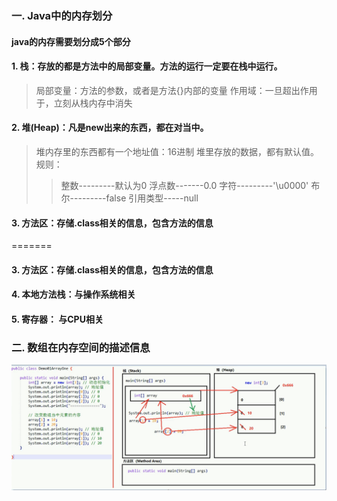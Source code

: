### 一. Java中的内存划分
#### java的内存需要划分成5个部分
#### 1. 栈：存放的都是方法中的局部变量。方法的运行一定要在栈中运行。
> 局部变量：方法的参数，或者是方法{}内部的变量
> 作用域：一旦超出作用于，立刻从栈内存中消失

#### 2. 堆(Heap)：凡是new出来的东西，都在对当中。
> 堆内存里的东西都有一个地址值：16进制
> 堆里存放的数据，都有默认值。规则：
>> 整数---------默认为0
>> 浮点数-------0.0
>> 字符---------'\u0000'
>> 布尔---------false
>> 引用类型-----null

####  3. 方法区：存储.class相关的信息，包含方法的信息
=======
#### 3. 方法区：存储.class相关的信息，包含方法的信息

#### 4. 本地方法栈：与操作系统相关

#### 5. 寄存器： 与CPU相关

### 二. 数组在内存空间的描述信息
![数组在内存空间的描](数组在内存空间的描述.png "数组在内存空间的描述信息")

